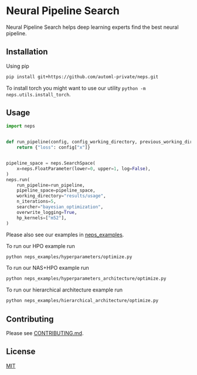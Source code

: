 # Neural Pipeline Search

Neural Pipeline Search helps deep learning experts find the best neural pipeline.

## Installation

Using pip

```bash
pip install git+https://github.com/automl-private/neps.git
```

To install torch you might want to use our utility `python -m neps.utils.install_torch`.

## Usage

```python
import neps


def run_pipeline(config, config_working_directory, previous_working_directory):
    return {"loss": config["x"]}


pipeline_space = neps.SearchSpace(
    x=neps.FloatParameter(lower=0, upper=1, log=False),
)
neps.run(
    run_pipeline=run_pipeline,
    pipeline_space=pipeline_space,
    working_directory="results/usage",
    n_iterations=5,
    searcher="bayesian_optimization",
    overwrite_logging=True,
    hp_kernels=["m52"],
)
```

Please also see our examples in [neps_examples](neps_examples).

To run our HPO example run

```bash
python neps_examples/hyperparameters/optimize.py
```

To run our NAS+HPO example run

```bash
python neps_examples/hyperparameters_architecture/optimize.py
```

To run our hierarchical architecture example run

```bash
python neps_examples/hierarchical_architecture/optimize.py
```

## Contributing

Please see [CONTRIBUTING.md](CONTRIBUTING.md).

## License

[MIT](LICENSE)
